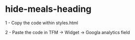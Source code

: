 # hide-meals-heading


<p>1 - Copy the code within styles.html</p>
<p>2 - Paste the code in TFM -> Widget -> Googla analytics field</p>
